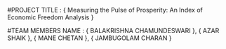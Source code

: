 #PROJECT TITLE : { Measuring the Pulse of Prosperity: An Index of Economic Freedom Analysis } 

#TEAM MEMBERS NAME :
{ BALAKRISHNA CHAMUNDESWARI },
{ AZAR SHAIK },
{ MANE CHETAN },
{ JAMBUGOLAM CHARAN }

